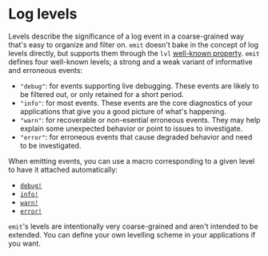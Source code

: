 # Log levels

Levels describe the significance of a log event in a coarse-grained way that's easy to organize and filter on. `emit` doesn't bake in the concept of log levels directly, but supports them through the `lvl` [well-known property](https://docs.rs/emit/0.11.8/emit/well_known/index.html). `emit` defines four well-known levels; a strong and a weak variant of informative and erroneous events:

- `"debug"`: for events supporting live debugging. These events are likely to be filtered out, or only retained for a short period.
- `"info"`: for most events. These events are the core diagnostics of your applications that give you a good picture of what's happening.
- `"warn"`: for recoverable or non-esential erroneous events. They may help explain some unexpected behavior or point to issues to investigate.
- `"error"`: for erroneous events that cause degraded behavior and need to be investigated.

When emitting events, you can use a macro corresponding to a given level to have it attached automatically:

- [`debug!`](https://docs.rs/emit/0.11.8/emit/macro.debug.html)
- [`info!`](https://docs.rs/emit/0.11.8/emit/macro.info.html)
- [`warn!`](https://docs.rs/emit/0.11.8/emit/macro.warn.html)
- [`error!`](https://docs.rs/emit/0.11.8/emit/macro.error.html)

`emit`'s levels are intentionally very coarse-grained and aren't intended to be extended. You can define your own levelling scheme in your applications if you want.
